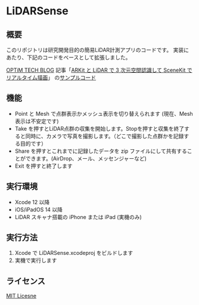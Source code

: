 #  LiDARSense

## 概要

このリポジトリは研究開発目的の簡易LiDAR計測アプリのコードです。
実装にあたり、下記のコードをベースとして拡張しました。

 [OPTiM TECH BLOG](https://tech-blog.optim.co.jp) 
 記事「[ARKit と LiDAR で 3 次元空間認識して SceneKit でリアルタイム描画](https://tech-blog.optim.co.jp/entry/2021/05/06/100000)」
 の[サンプルコード](https://github.com/optim-corp/techblog-arscnview-mesh-demo)


## 機能
- Point と Mesh で点群表示かメッシュ表示を切り替えられます (現在、Mesh 表示は不安定です)
- Take を押すとLiDAR点群の収集を開始します。Stopを押すと収集を終了すると同時に、カメラで写真を撮影します。（どこで撮影した点群かを記録する目的です）
- Share を押すとこれまでに記録したデータを zip ファイルにして共有することができます。(AirDrop、メール、メッセンジャーなど)
- Exit を押すと終了します

## 実行環境
- Xcode 12 以降
- iOS/iPadOS 14 以降
- LiDAR スキャナ搭載の iPhone または iPad (実機のみ)

## 実行方法
1. Xcode で LiDARSense.xcodeproj をビルドします
2. 実機で実行します

## ライセンス

[MIT Licesne](./LICENSE)
